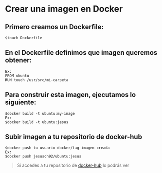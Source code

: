 # **Crear una imagen en Docker**
## **Primero creamos un Dockerfile:**
```
$touch Dockerfile
```
## **En el Dockerfile definimos que imagen queremos obtener:**
```
Ex:
FROM ubuntu
RUN touch /usr/src/mi-carpeta
```
## **Para construir esta imagen, ejecutamos lo siguiente:**
```
$docker build -t ubuntu:my-image
Ex:
$docker build -t ubuntu:jesus
```
## **Subir imagen a tu repositorio de docker-hub**
```
$docker push tu-usuario-docker/tag-imagen-creada
Ex:
$docker push jesusch92/ubuntu:jesus
```
> Si accedes a tu repositorio de [docker-hub](https://hub.docker.com/) lo podrás ver